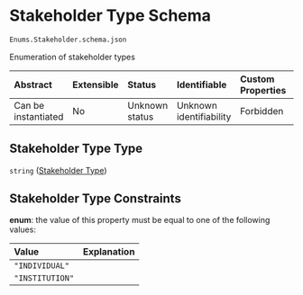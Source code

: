 # Stakeholder Type Schema

```txt
Enums.Stakeholder.schema.json
```

Enumeration of stakeholder types

| Abstract            | Extensible | Status         | Identifiable            | Custom Properties | Additional Properties | Access Restrictions | Defined In                                                                             |
| :------------------ | :--------- | :------------- | :---------------------- | :---------------- | :-------------------- | :------------------ | :------------------------------------------------------------------------------------- |
| Can be instantiated | No         | Unknown status | Unknown identifiability | Forbidden         | Allowed               | none                | [Stakeholder.schema.json](../out/enums/Stakeholder.schema.json "open original schema") |

## Stakeholder Type Type

`string` ([Stakeholder Type](stakeholder-1.md))

## Stakeholder Type Constraints

**enum**: the value of this property must be equal to one of the following values:

| Value           | Explanation |
| :-------------- | :---------- |
| `"INDIVIDUAL"`  |             |
| `"INSTITUTION"` |             |
